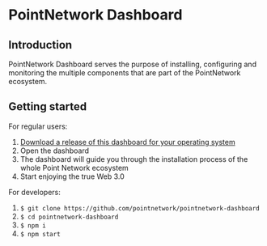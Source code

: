 # PointNetwork Dashboard

## Introduction

PointNetwork Dashboard serves the purpose of installing, configuring
and monitoring the multiple components that are part of the
PointNetwork ecosystem.

## Getting started

For regular users:

1. [Download a release of this dashboard for your operating system](https://github.com/pointnetwork/pointnetwork-dashboard/releases)
1. Open the dashboard
1. The dashboard will guide you through the installation process of
   the whole Point Network ecosystem
1. Start enjoying the true Web 3.0

For developers:

1. `$ git clone https://github.com/pointnetwork/pointnetwork-dashboard`
1. `$ cd pointnetwork-dashboard`
1. `$ npm i`
1. `$ npm start`

